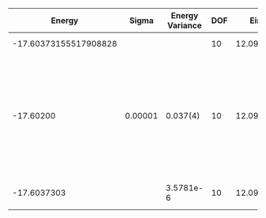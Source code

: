 | Energy                | Sigma   | Energy Variance | DOF | Einf      | Method                                                       | Reference |
|-----------------------|---------|-----------------|-----|-----------|--------------------------------------------------------------|-----------|
| -17.60373155517908828 |         |                 | 10  | 12.097875 | Exact diagonalization                                        | [code](https://github.com/varbench/methods/blob/main/scripts/Hubbard/square_16_P_5_7.74264/ed_lattice_symmetries.sh) |
| -17.60200             | 0.00001 | 0.037(4)        | 10  | 12.097875 | VMC Hidden Fermion Determinant State Ansatz (N_hidden = 10. Single hidden layer fully connected net with alpha = 64). C4 and K = 0 projections | [paper](https://www.pnas.org/doi/full/10.1073/pnas.2122059119)  |
| -17.6037303           |         | 3.5781e-6       | 10  | 12.097875 | DMRG (MaxBondDim = 7000)                                     | [code](https://github.com/varbench/methods/blob/main/programs/dmrg_itensors_hubbard/square_16_P_5_7.74264.jl) |
